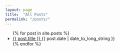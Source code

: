 ```yaml
---
layout: page
title:  "All Posts"
permalink: "/posts/"
---
```


<ul>
{% for post in site.posts %}
<li>
      <a href="{{ post.url }}">
        {{ post.title }}
      </a>
    <time datetime="{{ post.date | date: "%Y-%m-%d" }}">{{ post.date | date_to_long_string }}</time>
</li>
{% endfor %}
</ul>